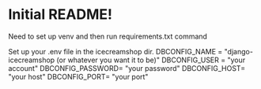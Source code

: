 # Initial README!

Need to set up venv
and then run requirements.txt command


Set up your .env file in the icecreamshop dir.
DBCONFIG_NAME = "django-icecreamshop (or whatever you want it to be)"
DBCONFIG_USER = "your account"
DBCONFIG_PASSWORD= "your password"
DBCONFIG_HOST= "your host"
DBCONFIG_PORT= "your port"